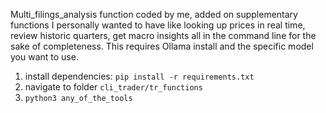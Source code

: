 Multi_filings_analysis function coded by me, added on supplementary functions I personally wanted to have like looking up prices in real time, review historic quarters, get macro insights all in the command line for the sake of completeness. This requires Ollama install and the specific model you want to use.
1. install dependencies: `pip install -r requirements.txt`
2. navigate to folder `cli_trader/tr_functions`
3. `python3 any_of_the_tools`
